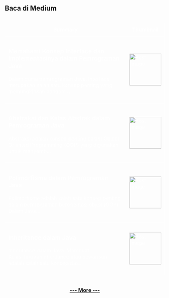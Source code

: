 ## Baca di Medium

<!--START_SECTION:medium-->

<div style="overflow-x:auto;">
<table style="width: 100%; border-collapse: collapse; color: white;">
  <tr>
    <th style="border: 1px solid white; padding: 10px;">Summary</th>
    <th style="border: 1px solid white; padding: 10px;">Thumbnail</th>
  </tr>
  <tr>
    <td style="border: 1px solid white; padding: 10px;"><h3><a href="https://medium.com/@dikaelsaputra/memahami-konsep-interface-dan-implementasinya-dalam-pemrograman-java-17ad4039398c?source=rss-272e0aace4a6------2" target="_blank" style="color: white; text-decoration: none;">Memahami Konsep Interface dan Implementasinya dalam Pemrograman Java</a></h3><p>Dalam dunia pemrograman Java, interface merupakan salah satu konsep penting yang memungkinkan pengem...</p></td>
    <td style="border: 1px solid white; padding: 10px;"><img src="https://cdn-images-1.medium.com/max/750/0*yyQctNc5MEx_ABu2.png" alt="Post Image" style="width: 100px; height: auto;" /></td>
  </tr>
  <tr>
    <td style="border: 1px solid white; padding: 10px;"><h3><a href="https://medium.com/@dikaelsaputra/abstraksi-dan-kelas-abstrak-dalam-pemrograman-java-f616a1260c80?source=rss-272e0aace4a6------2" target="_blank" style="color: white; text-decoration: none;">Abstraksi dan Kelas Abstrak dalam Pemrograman Java</a></h3><p>Abstraksi adalah konsep penting dalam Object-Oriented Programming (OOP) yang digunakan untuk menyemb...</p></td>
    <td style="border: 1px solid white; padding: 10px;"><img src="https://cdn-images-1.medium.com/max/1024/0*jtXHqF46bz0owTNF.jpg" alt="Post Image" style="width: 100px; height: auto;" /></td>
  </tr>
  <tr>
    <td style="border: 1px solid white; padding: 10px;"><h3><a href="https://medium.com/@dikaelsaputra/polimorfisme-dalam-pemrograman-java-39890c0a08ea?source=rss-272e0aace4a6------2" target="_blank" style="color: white; text-decoration: none;">Polimorfisme dalam Pemrograman Java</a></h3><p>Polimorfisme adalah salah satu konsep penting dalam pemrograman berorientasi objek (OOP). Dalam Java...</p></td>
    <td style="border: 1px solid white; padding: 10px;"><img src="https://cdn-images-1.medium.com/max/750/0*wiVfPfcjZr6ZlMIq.png" alt="Post Image" style="width: 100px; height: auto;" /></td>
  </tr>
  <tr>
    <td style="border: 1px solid white; padding: 10px;"><h3><a href="https://medium.com/@dikaelsaputra/inheritance-dalam-java-2145648ad259?source=rss-272e0aace4a6------2" target="_blank" style="color: white; text-decoration: none;">Inheritance dalam Java</a></h3><p>Inheritance dalam Java: Membuat Kelas TurunanInheritance atau pewarisan adalah salah satu konsep das...</p></td>
    <td style="border: 1px solid white; padding: 10px;"><img src="https://cdn-images-1.medium.com/max/1024/0*j228EAaH0-pIXt2y.jpg" alt="Post Image" style="width: 100px; height: auto;" /></td>
  </tr>
</table>
</div>

<!--END_SECTION:medium-->

<div align="center">
  
### [--- More ---](https://medium.com/@dikaelsaputra)

</div>